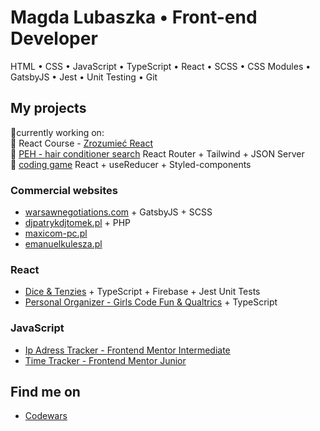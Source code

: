 # Magda Lubaszka • Front-end Developer
HTML • CSS • JavaScript • TypeScript • React • SCSS • CSS Modules • GatsbyJS • Jest • Unit Testing • Git

## My projects
🔶currently working on: <br />
🔸 React Course - [Zrozumieć React](https://zrozumreact.pl/) <br />
🔸 [PEH - hair conditioner search](https://github.com/AhuraMagda/peh-app) React Router + Tailwind + JSON Server <br />
🔸 [coding game](https://github.com/AhuraMagda/codebreaking/tree/main) React + useReducer + Styled-components

### Commercial websites
- [warsawnegotiations.com](https://github.com/AhuraMagda/warsaw-negotiation-round) + GatsbyJS + SCSS
- [djpatrykdjtomek.pl](https://github.com/AhuraMagda/djpatrykdjtomek.pl) + PHP
- [maxicom-pc.pl](https://github.com/AhuraMagda/maxicom-pc.pl)
- [emanuelkulesza.pl](https://github.com/AhuraMagda/emanuelkulesza.pl)


### React 
- [Dice & Tenzies](https://github.com/AhuraMagda/Pretty-Dice) + TypeScript + Firebase + Jest Unit Tests
- [Personal Organizer - Girls Code Fun & Qualtrics](https://github.com/AhuraMagda/MyPersonalOrganizer-GirlsCodeFun) + TypeScript

### JavaScript 
- [Ip Adress Tracker - Frontend Mentor Intermediate](https://github.com/AhuraMagda/FrontendMentor-lvl3-ip-address-tracker)
- [Time Tracker - Frontend Mentor Junior](https://github.com/AhuraMagda/FrontendMentor-lvl2-time-tracker)

## Find me on
- [Codewars](https://www.codewars.com/users/AhuraMagda)
